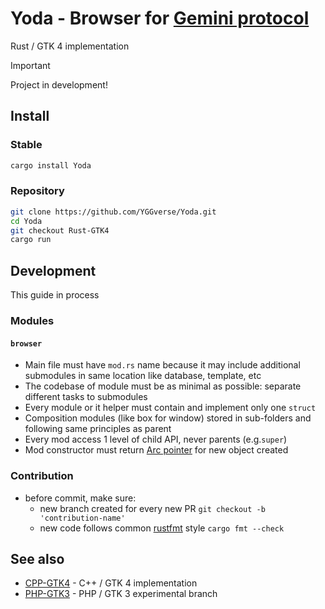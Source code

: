 # Yoda - Browser for [Gemini protocol](https://geminiprotocol.net)

Rust / GTK 4 implementation

> [!IMPORTANT]
> Project in development!
>

## Install

### Stable

``` bash
cargo install Yoda
```

### Repository

``` bash
git clone https://github.com/YGGverse/Yoda.git
cd Yoda
git checkout Rust-GTK4
cargo run
```

## Development

This guide in process

### Modules

#### `browser`

* Main file must have `mod.rs` name because it may include additional submodules in same location like database, template, etc
* The codebase of module must be as minimal as possible: separate different tasks to submodules
* Every module or it helper must contain and implement only one `struct`
* Composition modules (like box for window) stored in sub-folders and following same principles as parent
* Every mod access 1 level of child API, never parents (e.g.`super`)
* Mod constructor must return [Arc pointer](https://doc.rust-lang.org/std/sync/struct.Arc.html) for new object created

### Contribution

* before commit, make sure:
  * new branch created for every new PR `git checkout -b 'contribution-name'`
  * new code follows common [rustfmt](https://rust-lang.github.io/rustfmt/) style `cargo fmt --check`

## See also

* [CPP-GTK4](https://github.com/YGGverse/Yoda/tree/CPP-GTK4) - C++ / GTK 4 implementation
* [PHP-GTK3](https://github.com/YGGverse/Yoda/tree/PHP-GTK3) - PHP / GTK 3 experimental branch